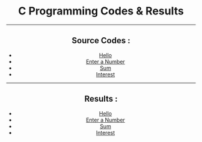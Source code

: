 <h1 align="center">C Programming Codes & Results</h1>

---

<center>
<h2>Source Codes :</h2>
<ul>
<li><a href="https://github.com/Alone-Philic/My-Notes/blob/alone-patch/C%20Programming/Class/hello.c">Hello</a></li>
<li><a href="https://github.com/Alone-Philic/My-Notes/blob/alone-patch/C%20Programming/Class/Enter%20a%20Number.c">Enter a Number</a></li>
<li><a href="https://github.com/Alone-Philic/My-Notes/blob/alone-patch/C%20Programming/Class/sum.c">Sum</a></li>
<li><a href="https://github.com/Alone-Philic/My-Notes/blob/alone-patch/C%20Programming/Class/interest.c">Interest</a></li>
</ul>

---

<h2>Results :</h2>
<ul>
<li><a href="https://github.com/Alone-Philic/My-Notes/tree/alone-patch/C%20Programming/Results/Hello">Hello</a></li>
<li><a href="https://github.com/Alone-Philic/My-Notes/tree/alone-patch/C%20Programming/Results/Enter%20a%20Number">Enter a Number</a></li>
<li><a href="https://github.com/Alone-Philic/My-Notes/tree/alone-patch/C%20Programming/Results/Sum">Sum</a></li>
<li><a href="https://github.com/Alone-Philic/My-Notes/tree/alone-patch/C%20Programming/Results/Interest">Interest</a></li>
</ul>

</center>

